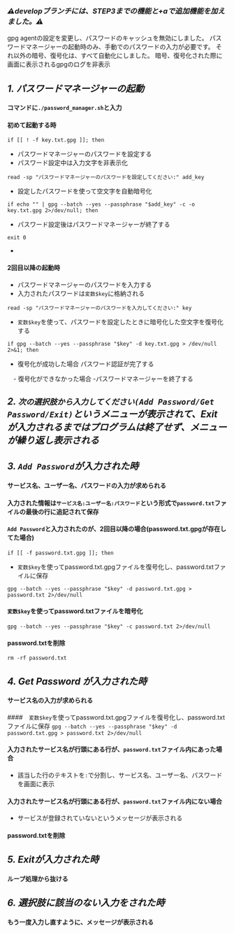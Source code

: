 ### ***⚠️developブランチには、STEP3までの機能と+aで追加機能を加えました。⚠️***

gpg agentの設定を変更し、パスワードのキャッシュを無効にしました。
パスワードマネージャーの起動時のみ、手動でのパスワードの入力が必要です。
それ以外の暗号、復号化は、すべて自動化にしました。
暗号、復号化された際に画面に表示されるgpgのログを非表示

## ***1. パスワードマネージャーの起動*** 
#### コマンドに`./password_manager.sh`と入力

#### 初めて起動する時
```
if [[ ! -f key.txt.gpg ]]; then
```
 - パスワードマネージャーのパスワードを設定する
 - パスワード設定中は入力文字を非表示化
```
read -sp "パスワードマネージャーのパスワードを設定してください:" add_key
```
 - 設定したパスワードを使って空文字を自動暗号化
```
if echo "" | gpg --batch --yes --passphrase "$add_key" -c -o key.txt.gpg 2>/dev/null; then
```
 - パスワード設定後はパスワードマネージャーが終了する
```
exit 0
```
 - 
#### 2回目以降の起動時
 - パスワードマネージャーのパスワードを入力する
  - 入力されたパスワードは`変数$key`に格納される 
```
read -sp "パスワードマネージャーのパスワードを入力してください:" key
```
 - `変数$key`を使って、パスワードを設定したときに暗号化した空文字を復号化する
```
if gpg --batch --yes --passphrase "$key" -d key.txt.gpg > /dev/null 2>&1; then
```
  - 復号化が成功した場合 パスワード認証が完了する 

　- 復号化ができなかった場合
  -パスワードマネージャーを終了する
 
## ***2. `次の選択肢から入力してください(Add Password/Get Password/Exit)`というメニューが表示されて、Exit が入力されるまではプログラムは終了せず、メニューが繰り返し表示される***

## ***3. `Add Password`が入力された時***

#### サービス名、ユーザー名、パスワードの入力が求められる

#### 入力された情報は`サービス名:ユーザー名:パスワード`という形式で`password.txt`ファイルの最後の行に追記されて保存

#### `Add Password`と入力されたのが、2回目以降の場合(password.txt.gpgが存在してた場合)
```
if [[ -f password.txt.gpg ]]; then
```
 - `変数$key`を使ってpassword.txt.gpgファイルを復号化し、password.txtファイルに保存
```
gpg --batch --yes --passphrase "$key" -d password.txt.gpg > password.txt 2>/dev/null
```
#### `変数$key`を使ってpassword.txtファイルを暗号化
```
gpg --batch --yes --passphrase "$key" -c password.txt 2>/dev/null
```
#### password.txtを削除
```
rm -rf password.txt
```

## ***4. Get Password が入力された時***

#### サービス名の入力が求められる

####　`変数$key`を使ってpassword.txt.gpgファイルを復号化し、password.txtファイルに保存
`
 gpg --batch --yes --passphrase "$key" -d password.txt.gpg > password.txt 2>/dev/null
`
#### 入力されたサービス名が行頭にある行が、`password.txt`ファイル内にあった場合

 - 該当した行のテキストを`:`で分割し、サービス名、ユーザー名、パスワードを画面に表示
   
#### 入力されたサービス名が行頭にある行が、`password.txt`ファイル内にない場合
  - サービスが登録されていないというメッセージが表示される

#### password.txtを削除

## ***5. Exitが入力された時***

#### ループ処理から抜ける


## ***6. 選択肢に該当のない入力をされた時***

 #### もう一度入力し直すように、メッセージが表示される


































































